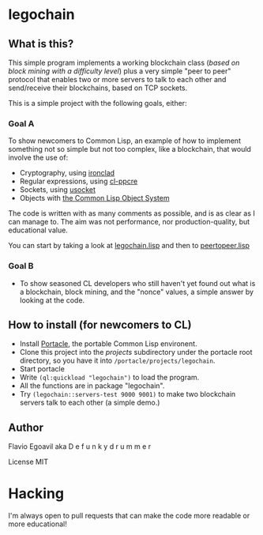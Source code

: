 # legochain

## What is this?

This simple program implements a working blockchain class (*based on block mining with a difficulty level*) plus a very simple "peer to peer" protocol that enables two or more servers to talk to each other and send/receive their blockchains, based on TCP sockets.  

This is a simple project with the following goals, either:

### Goal A

To show newcomers to Common Lisp, an example of how to implement something not so simple but not too complex, like a blockchain, that would involve the use of:

- Cryptography, using [ironclad](https://github.com/sharplispers/ironclad)
- Regular expressions, using [cl-ppcre](https://edicl.github.io/cl-ppcre/)
- Sockets, using [usocket](https://github.com/usocket/usocket)
- Objects with [the Common Lisp Object System](http://www.gigamonkeys.com/book/object-reorientation-generic-functions.html)

The code is written with as many comments as possible, and is as clear as I can manage to. The aim was not performance, nor production-quality, but educational value.

You can start by taking a look at [legochain.lisp](legochain.lisp) and then to [peertopeer.lisp](peertopeer.lisp)

### Goal B

- To show seasoned CL developers who still haven't yet found out what is a blockchain, block mining, and the "nonce" values, a simple answer by looking at the code.

## How to install (for newcomers to CL)

- Install [Portacle](https://portacle.github.io/), the portable Common Lisp environent.
- Clone this project into the *projects* subdirectory under the portacle root directory, so you have it into `/portacle/projects/legochain`.
- Start portacle
- Write `(ql:quickload "legochain")` to load the program.
- All the functions are in package "legochain".
- Try `(legochain::servers-test 9000 9001)` to make two blockchain servers talk to each other (a simple demo.)

## Author

Flavio Egoavil aka D e f u n k y d r u m m e r

License MIT

# Hacking

I'm always open to pull requests that can make the code more readable or more educational!
